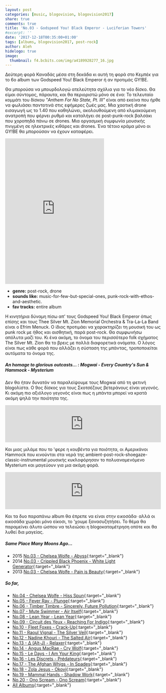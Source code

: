 ```yaml
---
layout: post
categories: [music, blogovision, blogovision2017]
share: true
comments: true
title: 'No.03 - Godspeed You! Black Emperor - Luciferian Towers'
#excerpt: ''
date: '2017-12-18T00:35:00+01:00'
tags: [albums, blogovision2017, post-rock]
author: Aleh
hidelogo: true
image:
  thumbnail: f4.bcbits.com/img/a4189928277_16.jpg
---
```

Δεύτερη φορά Καναδάς μέσα στη δεκάδα κι αυτή τη φορά στο Κεμπέκ για το 6ο album των Godspeed You! Black Emperor ή αν προτιμάς GY!BE. 

Θα μπορούσα να μπουρδολογώ ατελεύτητα σχόλια για το νέο δίσκο. Θα είμαι σύντομος, πάραυτα, και θα περιοριστώ μόνο σε ένα: Το τελευταίο κομμάτι του δίσκου *"Anthem For No State, Pt. III"* είναι από εκείνα που ήρθε να φωλιάσει παντοτινά στις εφήμερες ζωές μας. Μια χαοτική drone εισαγωγή ως το 1.40 που καθηλώνει, ακολουθούμενη από κλιμακούμενη ανατροπή που φέρνει ρυθμό και καταλήγει σε post-punk-rock βαλσάκι που χοροπηδά πάνω σε drones. Μια οργασμική συμφωνία μουσικής πνιγμένη σε ηλεκτρικές κιθάρες και drones. Ένα τέτοιο κράμα μόνο οι GY!BE θα μπορούσαν να έχουν καταφέρει.

<iframe class="invisible center" style="border: 0; width: 320px; height: 470px;" src="https://bandcamp.com/EmbeddedPlayer/album=233434656/size=large/bgcol=ffffff/linkcol=0687f5/tracklist=false/track=634940311/transparent=true/" seamless><a href="http://godspeedyoublackemperor.bandcamp.com/album/luciferian-towers">&quot;Luciferian Towers&quot; by Godspeed You! Black Emperor</a></iframe>

* **genre:** post-rock, drone
* **sounds like:** music-for-few-but-special-ones, punk-rock-with-ethos-and-aesthetic.
* **fav tracks:** entire album

H κινητήρια δύναμη πίσω απ' τους Godspeed You! Black Emperor όπως επίσης και τους Thee Silver Mt. Zion Memorial Orchestra & Tra-La-La Band είναι ο Efrim Menuck. Ο ίδιος προτιμάει να χαρακτηρίζει τη μουσική του ως punk rock με ήθος και αισθητική, παρά post-rock. Θα συμφωνήσω απόλυτα μαζί του. Κι ένα ακόμη, το όνομα του περισσότερο folk σχήματος The Silver Mt. Zion θα το βρεις με πολλά διαφορετικά ονόματα. Ο λόγος είναι πως κάθε φορά που αλλάζει η σύσταση της μπάντας, τροποποιείται αυτόματα το όνομα της.

<div class="text-divider"></div>

##### <i class="fa fa-hand-o-right"></i> An homage to glorious outcasts... : Mogwai - Every Country's Sun & Hammock - Mysterium
Δεν θα ήταν δυνατόν να παραλείψουμε τους Mogwai από τη φετινή blogoλίστα. Ο 9ος δίσκος για τους Σκοτσέζους βετεράνους είναι γεγονός. Κι ακόμη πιο αξιόλογο γεγονός είναι πως η μπάντα μπορεί να κρατά ακόμη ψηλά την ποιότητα της.

<iframe style="border: 0; width: 100%; height: 120px;" src="https://bandcamp.com/EmbeddedPlayer/album=3548762563/size=large/bgcol=ffffff/linkcol=0687f5/tracklist=false/artwork=small/track=3539490566/transparent=true/" seamless><a href="http://temporaryresidence.bandcamp.com/album/every-countrys-sun">Every Country&#39;s Sun by Mogwai</a></iframe>

Και μιας μιλάμε που το 'φερε η κουβέντα για ποιότητα, οι Αμερικάνοι Hammock που κινούνται στα νερά της ambient-post-rock-shoegaze-classic-instrumental μουσικής κυκλοφόρησαν το πολυαναμενόμενο Mysterium και μαγεύουν για μια ακόμη φορά.

<iframe style="border: 0; width: 100%; height: 120px;" src="http://bandcamp.com/EmbeddedPlayer/album=3053041602/size=large/bgcol=ffffff/linkcol=0687f5/tracklist=false/artwork=small/track=3494547015/transparent=true/" seamless><a href="http://shop.hammockmusic.com/album/mysterium">Mysterium by Hammock</a></iframe>

Και τα δυο παραπάνω album θα έπρεπε να είναι στην εικοσάδα· αλλά οι εικοσάδα χωράει μόνο είκοσι, το 'χουμε ξανασυζητήσει. Το θέμα θα παραμείνει άλυτο ώσπου να τελειώσει η blogoκαταμέτρηση οπότε και θα λυθεί δια μαγείας.

##### <i class="fa fa-hand-o-right"></i> Same Place Many Moons Ago...

* 2015 [No.03 - Chelsea Wolfe - Abyss](/music/blogovision/blogovision2015/blogovision2015-no03){:target="_blank"}
* 2014 [No.03 - Crippled Black Phoenix - White Light Generator](/music/blogovision/blogovision2014/blogovision2014-no03){:target="_blank"}
* 2013 [No.03 - Chelsea Wolfe - Pain is Beauty](/music/blogovision/blogovision2013/blogovision2013-no03){:target="_blank"}

##### <i class="fa fa-hand-o-right"></i> So far,

* [No.04 - Chelsea Wolfe - Hiss Spun](/music/blogovision/blogovision2017/no04){:target="_blank"}
* [No.05 - Fever Ray - Plunge](/music/blogovision/blogovision2017/no05){:target="_blank"}
* [No.06 - Timber Timbre - Sincerely, Future Pollution](/music/blogovision/blogovision2017/no06){:target="_blank"}
* [No.07 - Mute Swimmer - Air Itself](/music/blogovision/blogovision2017/no07){:target="_blank"}
* [No.08 - Lean Year - Lean Year](/music/blogovision/blogovision2017/no08){:target="_blank"}
* [No.09 - Circuit des Yeux - Reaching For Indigo](/music/blogovision/blogovision2017/no09){:target="_blank"}
* [No.10 - Fleet Foxes - Crack-Up](/music/blogovision/blogovision2017/no10){:target="_blank"}
* [No.11 - Raoul Vignal - The Silver Veil](/music/blogovision/blogovision2017/no11){:target="_blank"}
* [No.12 - Nadine Khouri - The Salted Air](/music/blogovision/blogovision2017/no12){:target="_blank"}
* [No.13 - ∆ (Alt-J) - Relaxer](/music/blogovision/blogovision2017/no13){:target="_blank"}
* [No.14 - Angus MacRae - Cry Wolf](/music/blogovision/blogovision2017/no14){:target="_blank"}
* [No.15 - Le Days - I Am Your King](/music/blogovision/blogovision2017/no15){:target="_blank"}
* [No.16 - Les Discrets - Prédateurs](/music/blogovision/blogovision2017/no16){:target="_blank"}
* [No.17 - The Afghan Whigs - In Spades](/music/blogovision/blogovision2017/no17){:target="_blank"}
* [No.18 - Zola Jesus - Okovi](/music/blogovision/blogovision2017/no18){:target="_blank"}
* [No.19 - Mammal Hands - Shadow Work](/music/blogovision/blogovision2017/no19){:target="_blank"}
* [No.20 - Ono Scream - Ono Scream](/music/blogovision/blogovision2017/no20){:target="_blank"}
* [All Albums](/music/albums/2017){:target="_blank"}